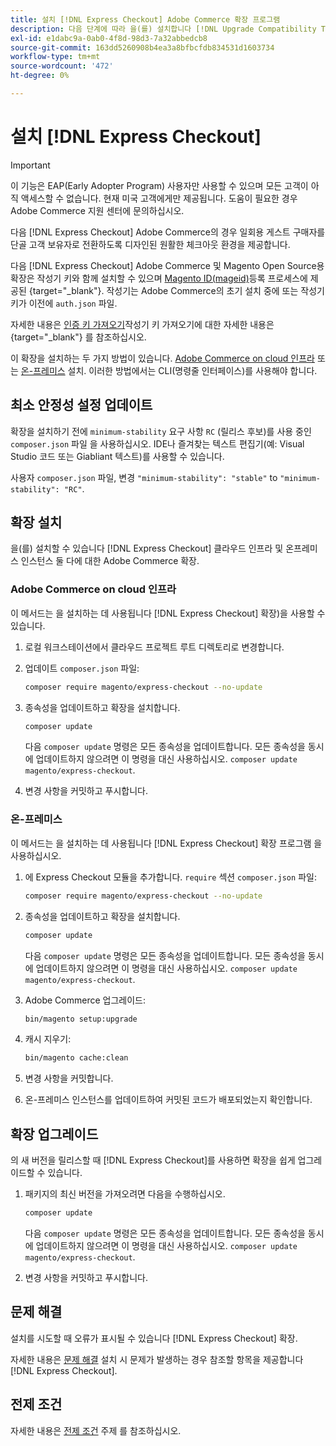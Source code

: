 ```yaml
---
title: 설치 [!DNL Express Checkout] Adobe Commerce 확장 프로그램
description: 다음 단계에 따라 을(를) 설치합니다 [!DNL Upgrade Compatibility Tool] Adobe Commerce 프로젝트에 사용할 수 있습니다.
exl-id: e1dabc9a-0ab0-4f8d-98d3-7a32abbedcb8
source-git-commit: 163dd5260908b4ea3a8bfbcfdb834531d1603734
workflow-type: tm+mt
source-wordcount: '472'
ht-degree: 0%

---
```


# 설치 [!DNL Express Checkout]

>[!IMPORTANT]
>
> 이 기능은 EAP(Early Adopter Program) 사용자만 사용할 수 있으며 모든 고객이 아직 액세스할 수 없습니다. 현재 미국 고객에게만 제공됩니다. 도움이 필요한 경우 Adobe Commerce 지원 센터에 문의하십시오.

다음 [!DNL Express Checkout] Adobe Commerce의 경우 일회용 게스트 구매자를 단골 고객 보유자로 전환하도록 디자인된 원활한 체크아웃 환경을 제공합니다.

다음 [!DNL Express Checkout] Adobe Commerce 및 Magento Open Source용 확장은 작성기 키와 함께 설치할 수 있으며 [Magento ID(mageid)](https://devdocs.magento.com/marketplace/sellers/profile-personal.html#field-descriptions)등록 프로세스에 제공된 {target=&quot;_blank&quot;}. 작성기는 Adobe Commerce의 초기 설치 중에 또는 작성기 키가 이전에 `auth.json` 파일.

자세한 내용은 [인증 키 가져오기](https://devdocs.magento.com/guides/v2.4/install-gde/prereq/connect-auth.html)작성기 키 가져오기에 대한 자세한 내용은 {target=&quot;_blank&quot;} 를 참조하십시오.

이 확장을 설치하는 두 가지 방법이 있습니다. [Adobe Commerce on cloud 인프라](#magento-commerce-cloud) 또는 [온-프레미스](#on-premises) 설치. 이러한 방법에서는 CLI(명령줄 인터페이스)를 사용해야 합니다.

## 최소 안정성 설정 업데이트

확장을 설치하기 전에 `minimum-stability` 요구 사항 `RC` (릴리스 후보)를 사용 중인 `composer.json` 파일 을 사용하십시오. IDE나 즐겨찾는 텍스트 편집기(예: Visual Studio 코드 또는 Giabliant 텍스트)를 사용할 수 있습니다.

사용자 `composer.json` 파일, 변경 `"minimum-stability": "stable"` to `"minimum-stability": "RC"`.

## 확장 설치

을(를) 설치할 수 있습니다 [!DNL Express Checkout] 클라우드 인프라 및 온프레미스 인스턴스 둘 다에 대한 Adobe Commerce 확장.

### Adobe Commerce on cloud 인프라

이 메서드는 을 설치하는 데 사용됩니다 [!DNL Express Checkout] 확장)을 사용할 수 있습니다.

1. 로컬 워크스테이션에서 클라우드 프로젝트 루트 디렉토리로 변경합니다.

1. 업데이트 `composer.json` 파일:

   ```bash
   composer require magento/express-checkout --no-update
   ```

1. 종속성을 업데이트하고 확장을 설치합니다.

   ```bash
   composer update
   ```

   다음 `composer update` 명령은 모든 종속성을 업데이트합니다. 모든 종속성을 동시에 업데이트하지 않으려면 이 명령을 대신 사용하십시오. `composer update magento/express-checkout`.

1. 변경 사항을 커밋하고 푸시합니다.

### 온-프레미스

이 메서드는 을 설치하는 데 사용됩니다 [!DNL Express Checkout] 확장 프로그램 을 사용하십시오.

1. 에 Express Checkout 모듈을 추가합니다. `require` 섹션 `composer.json` 파일:

   ```bash
   composer require magento/express-checkout --no-update
   ```

1. 종속성을 업데이트하고 확장을 설치합니다.

   ```bash
   composer update
   ```

   다음 `composer update` 명령은 모든 종속성을 업데이트합니다. 모든 종속성을 동시에 업데이트하지 않으려면 이 명령을 대신 사용하십시오. `composer update magento/express-checkout`.

1. Adobe Commerce 업그레이드:

   ```bash
   bin/magento setup:upgrade
   ```

1. 캐시 지우기:

   ```bash
   bin/magento cache:clean
   ```

1. 변경 사항을 커밋합니다.
1. 온-프레미스 인스턴스를 업데이트하여 커밋된 코드가 배포되었는지 확인합니다.

## 확장 업그레이드

의 새 버전을 릴리스할 때 [!DNL Express Checkout]를 사용하면 확장을 쉽게 업그레이드할 수 있습니다.

1. 패키지의 최신 버전을 가져오려면 다음을 수행하십시오.

   ```bash
   composer update
   ```

   다음 `composer update` 명령은 모든 종속성을 업데이트합니다. 모든 종속성을 동시에 업데이트하지 않으려면 이 명령을 대신 사용하십시오. `composer update magento/express-checkout`.

1. 변경 사항을 커밋하고 푸시합니다.

## 문제 해결

설치를 시도할 때 오류가 표시될 수 있습니다 [!DNL Express Checkout] 확장.

자세한 내용은 [문제 해결](../express-checkout/troubleshooting.md) 설치 시 문제가 발생하는 경우 참조할 항목을 제공합니다 [!DNL Express Checkout].

## 전제 조건

자세한 내용은 [전제 조건](../express-checkout/prerequisites.md) 주제 를 참조하십시오.
